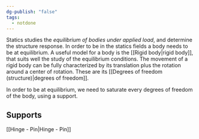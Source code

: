 ```yaml
---
dg-publish: "false"
tags:
  - notdone
---
```

Statics studies the *equilibrium of bodies under applied load*, and determine the structure response. In order to be in the statics fields a body needs to be at equilibrium. 
A useful model for a body is the [[Rigid body|rigid body]], that suits well the study of the equilibrium conditions. 
The movement of a rigid body can be fully characterized by its translation plus the rotation around a center of rotation. These are its [[Degrees of freedom (structure)|degrees of freedom]].

In order to be at equilibrium, we need to saturate every degrees of freedom of the body, using a support. 
## Supports 
[[Hinge - Pin|Hinge - Pin]]